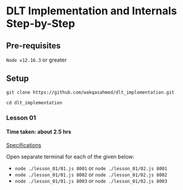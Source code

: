 # DLT Implementation and Internals Step-by-Step

## Pre-requisites

`Node v12.16.3` or greater

## Setup

`git clone https://github.com/wakqasahmed/dlt_implementation.git`

`cd dlt_implementation`

### Lesson 01 
#### Time taken: about 2.5 hrs

[Specifications](./lesson_01/README.md)

Open separate terminal for each of the given below:
* `node ./lesson_01/01.js 8001` or `node ./lesson_01/02.js 8001`
* `node ./lesson_01/01.js 8002` or `node ./lesson_01/02.js 8002`
* `node ./lesson_01/01.js 8003` or `node ./lesson_01/02.js 8003`
